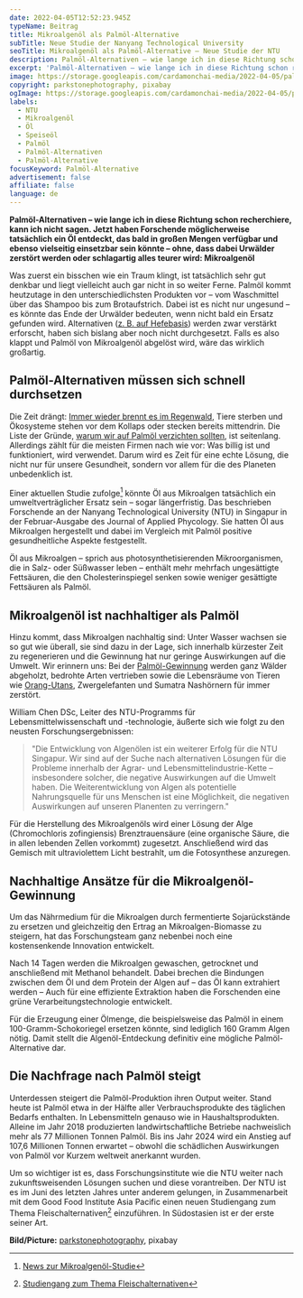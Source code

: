 ```yaml
---
date: 2022-04-05T12:52:23.945Z
typeName: Beitrag
title: Mikroalgenöl als Palmöl-Alternative
subTitle: Neue Studie der Nanyang Technological University
seoTitle: Mikroalgenöl als Palmöl-Alternative – Neue Studie der NTU
description: Palmöl-Alternativen – wie lange ich in diese Richtung schon recherchiere, kann ich nicht sagen. Jetzt haben Forschende der NTU herausgefunden, dass Mikroalgenöl vielleicht die Lösung sein könnte.
excerpt: 'Palmöl-Alternativen – wie lange ich in diese Richtung schon recherchiere, kann ich nicht sagen. Jetzt haben Forschende möglicherweise tatsächlich ein Öl entdeckt, das bald in großen Mengen verfügbar und ebenso vielseitig einsetzbar sein könnte – ohne, dass dabei Urwälder zerstört werden oder schlagartig alles teurer wird: Mikroalgenöl'
image: https://storage.googleapis.com/cardamonchai-media/2022-04-05/palmoel-alternative-mikroalgenoel-jpg-imagine-f8b808_b87120_1024_768/640.webp
copyright: parkstonephotography, pixabay
ogImage: https://storage.googleapis.com/cardamonchai-media/2022-04-05/palmoel-alternative-mikroalgenoel-fb-png-imagine-f8b808_b46e1f_1200_628/640.webp
labels:
  - NTU
  - Mikroalgenöl
  - Öl
  - Speiseöl
  - Palmöl
  - Palmöl-Alternativen
  - Palmöl-Alternative
focusKeyword: Palmöl-Alternative
advertisement: false
affiliate: false
language: de
---
```


**Palmöl-Alternativen – wie lange ich in diese Richtung schon recherchiere, kann ich nicht sagen. Jetzt haben Forschende möglicherweise tatsächlich ein Öl entdeckt, das bald in großen Mengen verfügbar und ebenso vielseitig einsetzbar sein könnte – ohne, dass dabei Urwälder zerstört werden oder schlagartig alles teurer wird: Mikroalgenöl**

Was zuerst ein bisschen wie ein Traum klingt, ist tatsächlich sehr gut denkbar und liegt vielleicht auch gar nicht in so weiter Ferne. Palmöl kommt heutzutage in den unterschiedlichsten Produkten vor – vom Waschmittel über das Shampoo bis zum Brotaufstrich. Dabei ist es nicht nur ungesund – es könnte das Ende der Urwälder bedeuten, wenn nicht bald ein Ersatz gefunden wird. Alternativen ([z. B. auf Hefebasis](/2015/11/forscher-finden-palmoel-ersatz/)) werden zwar verstärkt erforscht, haben sich bislang aber noch nicht durchgesetzt. Falls es also klappt und Palmöl von Mikroalgenöl abgelöst wird, wäre das wirklich großartig.

## Palmöl-Alternativen müssen sich schnell durchsetzen

Die Zeit drängt: [Immer wieder brennt es im Regenwald](/2015/11/feuer-im-regenwald/), Tiere sterben und Ökosysteme stehen vor dem Kollaps oder stecken bereits mittendrin. Die Liste der Gründe, [warum wir auf Palmöl verzichten sollten](/2015/05/palmoel/), ist seitenlang. Allerdings zählt für die meisten Firmen nach wie vor: Was billig ist und funktioniert, wird verwendet. Darum wird es Zeit für eine echte Lösung, die nicht nur für unsere Gesundheit, sondern vor allem für die des Planeten unbedenklich ist.

Einer aktuellen Studie zufolge[^1] könnte Öl aus Mikroalgen tatsächlich ein umweltverträglicher Ersatz sein – sogar längerfristig. Das beschrieben Forschende an der Nanyang Technological University (NTU) in Singapur in der Februar-Ausgabe des Journal of Applied Phycology. Sie hatten Öl aus Mikroalgen hergestellt und dabei im Vergleich mit Palmöl positive gesundheitliche Aspekte festgestellt.

Öl aus Mikroalgen – sprich aus photosynthetisierenden Mikroorganismen, die in Salz- oder Süßwasser leben – enthält mehr mehrfach ungesättigte Fettsäuren, die den Cholesterinspiegel senken sowie weniger gesättigte Fettsäuren als Palmöl.

## Mikroalgenöl ist nachhaltiger als Palmöl

Hinzu kommt, dass Mikroalgen nachhaltig sind: Unter Wasser wachsen sie so gut wie überall, sie sind dazu in der Lage, sich innerhalb kürzester Zeit zu regenerieren und die Gewinnung hat nur geringe Auswirkungen auf die Umwelt. Wir erinnern uns: Bei der [Palmöl-Gewinnung](/2015/05/palmoel/) werden ganz Wälder abgeholzt, bedrohte Arten vertrieben sowie die Lebensräume von Tieren wie [Orang-Utans](/2015/11/feuer-im-regenwald/), Zwergelefanten und Sumatra Nashörnern für immer zerstört.

William Chen DSc, Leiter des NTU-Programms für Lebensmittelwissenschaft und -technologie, äußerte sich wie folgt zu den neusten Forschungsergebnissen:

> "Die Entwicklung von Algenölen ist ein weiterer Erfolg für die NTU Singapur. Wir sind auf der Suche nach alternativen Lösungen für die Probleme innerhalb der Agrar- und Lebensmittelindustrie-Kette – insbesondere solcher, die negative Auswirkungen auf die Umwelt haben. Die Weiterentwicklung von Algen als potentielle Nahrungsquelle für uns Menschen ist eine Möglichkeit, die negativen Auswirkungen auf unseren Planenten zu verringern."

Für die Herstellung des Mikroalgenöls wird einer Lösung der Alge (Chromochloris zofingiensis) Brenztrauensäure (eine organische Säure, die in allen lebenden Zellen vorkommt) zugesetzt. Anschließend wird das Gemisch mit ultraviolettem Licht bestrahlt, um die Fotosynthese anzuregen.

## Nachhaltige Ansätze für die Mikroalgenöl-Gewinnung

Um das Nährmedium für die Mikroalgen durch fermentierte Sojarückstände zu ersetzen und gleichzeitig den Ertrag an Mikroalgen-Biomasse zu steigern, hat das Forschungsteam ganz nebenbei noch eine kostensenkende Innovation entwickelt.

Nach 14 Tagen werden die Mikroalgen gewaschen, getrocknet und anschließend mit Methanol behandelt. Dabei brechen die Bindungen zwischen dem Öl und dem Protein der Algen auf – das Öl kann extrahiert werden – Auch für eine effiziente Extraktion haben die Forschenden eine grüne Verarbeitungstechnologie entwickelt.

Für die Erzeugung einer Ölmenge, die beispielsweise das Palmöl in einem 100-Gramm-Schokoriegel ersetzen könnte, sind lediglich 160 Gramm Algen nötig. Damit stellt die Algenöl-Entdeckung definitiv eine mögliche Palmöl-Alternative dar.

## Die Nachfrage nach Palmöl steigt

Unterdessen steigert die Palmöl-Produktion ihren Output weiter. Stand heute ist Palmöl etwa in der Hälfte aller Verbrauchsprodukte des täglichen Bedarfs enthalten. In Lebensmitteln genauso wie in Haushaltsprodukten. Alleine im Jahr 2018 produzierten landwirtschaftliche Betriebe nachweislich mehr als 77 Millionen Tonnen Palmöl. Bis ins Jahr 2024 wird ein Anstieg auf 107,6 Millionen Tonnen erwartet – obwohl die schädlichen Auswirkungen von Palmöl vor Kurzem weltweit anerkannt wurden.

Um so wichtiger ist es, dass Forschungsinstitute wie die NTU weiter nach zukunftsweisenden Lösungen suchen und diese vorantreiben. Der NTU ist es im Juni des letzten Jahres unter anderem gelungen, in Zusammenarbeit mit dem Good Food Institute Asia Pacific einen neuen Studiengang zum Thema Fleischalternativen[^2] einzuführen. In Südostasien ist er der erste seiner Art.

**Bild/Picture:** [parkstonephotography](https://pixabay.com/photos/oil-abstract-bubble-background-6915740/), pixabay

[^1]: [News zur Mikroalgenöl-Studie](https://www.ntu.edu.sg/docs/default-source/corporate-ntu/hub-news/scientists-led-by-ntu-singapore-produce-oils-from-microalgae-that-could-replace-palm-oil-in-food-production.pdf?sfvrsn=ef60abc6_1)
[^2]: [Studiengang zum Thema Fleischalternativen](https://www.ntu.edu.sg/news/detail/new-undergraduate-course-in-alternative-meats-launched)
